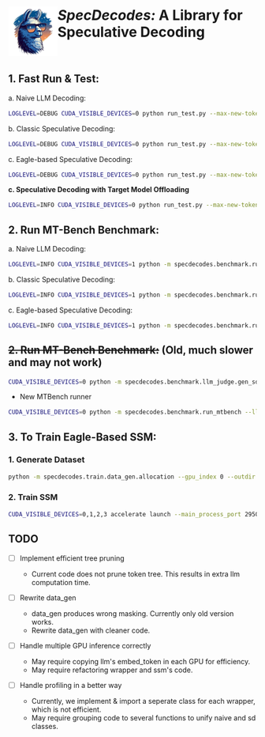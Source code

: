 # <img src="assets/logo.png" alt="Medusa" width="100" align="left"><i>SpecDecodes:</i> A Library for Speculative Decoding

<br>

## 1. Fast Run & Test:

a. Naive LLM Decoding:
```bash
LOGLEVEL=DEBUG CUDA_VISIBLE_DEVICES=0 python run_test.py --max-new-tokens 256 --temp 1.0 --do-sample -nw --mode naive --seed 999 -llm meta-llama/Llama-2-7b-chat-hf
```

b. Classic Speculative Decoding:
```bash
LOGLEVEL=DEBUG CUDA_VISIBLE_DEVICES=0 python run_test.py --max-new-tokens 256 --temp 1.0 --do-sample -nw --mode sd-classic --sd-method greedy --seed 999 -llm meta-llama/Llama-2-7b-chat-hf -ssm TinyLlama/TinyLlama_v1.1 
```

c. Eagle-based Speculative Decoding:
```bash
LOGLEVEL=DEBUG CUDA_VISIBLE_DEVICES=0 python run_test.py --max-new-tokens 256 --temp 1.0 --do-sample -nw --seed 999 --mode sd-eagle --sd-method greedy -llm meta-llama/Llama-2-7b-chat-hf -ssm <SSM directory>
```

**c. Speculative Decoding with Target Model Offloading**
```bash
LOGLEVEL=INFO CUDA_VISIBLE_DEVICES=0 python run_test.py --max-new-tokens 256 --temp 1.0 --do-sample --seed 999 --mode sd-offload --sd-method greedy -llm meta-llama/Llama-3.1-8B-Instruct -ssm meta-llama/Llama-3.2-1B-Instruct
```

## 2. Run MT-Bench Benchmark:

a. Naive LLM Decoding:
```bash
LOGLEVEL=INFO CUDA_VISIBLE_DEVICES=1 python -m specdecodes.benchmark.run_mtbench --dtype float16 -llm meta-llama/Llama-2-7b-chat-hf --mode naive --do-sample --temp 1.0 --log-dir <log directory>
```

b. Classic Speculative Decoding:
```bash
LOGLEVEL=INFO CUDA_VISIBLE_DEVICES=1 python -m specdecodes.benchmark.run_mtbench --dtype float16 -llm meta-llama/Llama-2-7b-chat-hf -ssm <draft model directory> --mode sd-classic --sd-method greedy --do-sample --temp 1.0 --out-dir <out directory> --log-dir <log directory>
```

c. Eagle-based Speculative Decoding:
```bash
LOGLEVEL=INFO CUDA_VISIBLE_DEVICES=1 python -m specdecodes.benchmark.run_mtbench --dtype float16 -llm meta-llama/Llama-2-7b-chat-hf -ssm <draft model directory> --mode sd-eagle --sd-method greedy --do-sample --temp 1.0 --out-dir <out directory> --log-dir <log directory>
```

## ~~2. Run MT-Bench Benchmark:~~ (Old, much slower and may not work)

```bash
CUDA_VISIBLE_DEVICES=0 python -m specdecodes.benchmark.llm_judge.gen_sd_answer --model-id llama7b --dtype float16 --mode sd-classic --sd-method greedy -llm meta-llama/Llama-2-7b-chat-hf -ssm TinyLlama/TinyLlama-1.1B-Chat-v1.0 --out-dir specdecodes/experiments/mt-bench/b/greedy-d9k15/l1kl
```

- New MTBench runner
```bash
CUDA_VISIBLE_DEVICES=0 python -m specdecodes.benchmark.run_mtbench --llm-path meta-llama/Llama-3.1-8B-Instruct --ssm-path meta-llama/Llama-3.2-1B-Instruct --mode sd-offload
```


## 3. To Train Eagle-Based SSM:

### 1. Generate Dataset

```bash
python -m specdecodes.train.data_gen.allocation --gpu_index 0 --outdir <dataset save location>
```

### 2. Train SSM

```bash
CUDA_VISIBLE_DEVICES=0,1,2,3 accelerate launch --main_process_port 29500 --num_processes=4 --mixed_precision=bf16 -m specdecodes.train.main_eagle --datadir <dataset location> --data-ratio 1 --savedir <save location> --wandb 
```

## TODO

- [ ] Implement efficient tree pruning
  - Current code does not prune token tree. This results in extra llm computation time.

- [ ] Rewrite data_gen
  - data_gen produces wrong masking. Currently only old version works.
  - Rewrite data_gen with cleaner code.

- [ ] Handle multiple GPU inference correctly
  - May require copying llm's embed_token in each GPU for efficiency.
  - May require refactoring wrapper and ssm's code.

- [ ] Handle profiling in a better way
  - Currently, we implement & import a seperate class for each wrapper, which is not efficient.
  - May require grouping code to several functions to unify naive and sd classes.